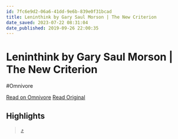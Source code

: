 ```yaml
---
id: 7fc6e9d2-06a6-41dd-9e6b-839e0f31bcad
title: Leninthink by Gary Saul Morson | The New Criterion
date_saved: 2023-07-22 08:31:04
date_published: 2019-09-26 22:00:35
---
```


# Leninthink by Gary Saul Morson | The New Criterion
#Omnivore

[Read on Omnivore](https://omnivore.app/me/leninthink-by-gary-saul-morson-the-new-criterion-1897d9500e3)
[Read Original](https://archive.fo/0wCmb)

## Highlights

>  [⤴️](https://omnivore.app/me/leninthink-by-gary-saul-morson-the-new-criterion-1897d9500e3#714af04f-3f88-44df-bd31-b14e995fdf29) 


